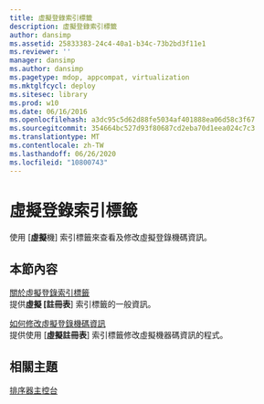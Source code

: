 ```yaml
---
title: 虛擬登錄索引標籤
description: 虛擬登錄索引標籤
author: dansimp
ms.assetid: 25833383-24c4-40a1-b34c-73b2bd3f11e1
ms.reviewer: ''
manager: dansimp
ms.author: dansimp
ms.pagetype: mdop, appcompat, virtualization
ms.mktglfcycl: deploy
ms.sitesec: library
ms.prod: w10
ms.date: 06/16/2016
ms.openlocfilehash: a3dc95c5d62d88fe5034af401888ea06d58c3f67
ms.sourcegitcommit: 354664bc527d93f80687cd2eba70d1eea024c7c3
ms.translationtype: MT
ms.contentlocale: zh-TW
ms.lasthandoff: 06/26/2020
ms.locfileid: "10800743"
---
```

# 虛擬登錄索引標籤


使用 [**虛擬**機] 索引標籤來查看及修改虛擬登錄機碼資訊。

## 本節內容


<a href="" id="about-the-virtual-registry-tab"></a>[關於虛擬登錄索引標籤](about-the-virtual-registry-tab.md)  
提供**虛擬 [註冊表**] 索引標籤的一般資訊。

<a href="" id="how-to-modify-virtual-registry-key-information"></a>[如何修改虛擬登錄機碼資訊](how-to-modify-virtual-registry-key-information.md)  
提供使用 [**虛擬註冊表**] 索引標籤修改虛擬機器碼資訊的程式。

## 相關主題


[排序器主控台](sequencer-console.md)

 

 





